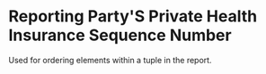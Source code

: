 # Reporting Party'S Private Health Insurance Sequence Number
Used for ordering elements within a tuple in the report.